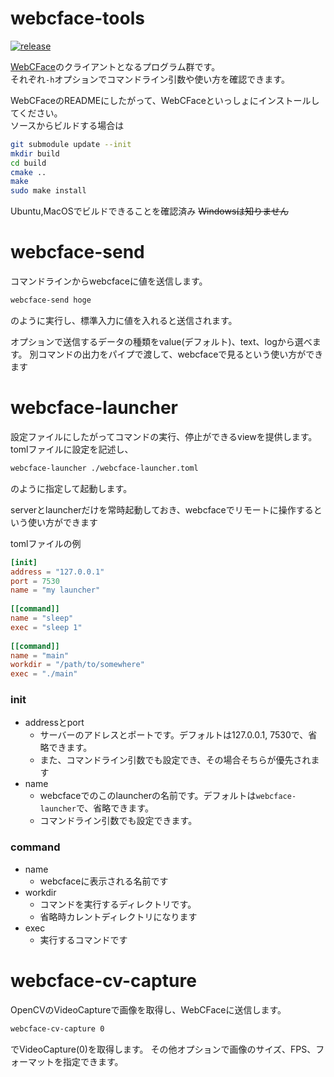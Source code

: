 # webcface-tools
[![release](https://img.shields.io/github/v/release/na-trium-144/webcface-tools)](https://github.com/na-trium-144/webcface-tools/releases)

[WebCFace](https://github.com/na-trium-144/webcface)のクライアントとなるプログラム群です。  
それぞれ`-h`オプションでコマンドライン引数や使い方を確認できます。

WebCFaceのREADMEにしたがって、WebCFaceといっしょにインストールしてください。  
ソースからビルドする場合は
```sh
git submodule update --init
mkdir build
cd build
cmake ..
make
sudo make install
```

Ubuntu,MacOSでビルドできることを確認済み ~~Windowsは知りません~~

# webcface-send

コマンドラインからwebcfaceに値を送信します。
```sh
webcface-send hoge
```
のように実行し、標準入力に値を入れると送信されます。

オプションで送信するデータの種類をvalue(デフォルト)、text、logから選べます。
別コマンドの出力をパイプで渡して、webcfaceで見るという使い方ができます

# webcface-launcher

設定ファイルにしたがってコマンドの実行、停止ができるviewを提供します。
tomlファイルに設定を記述し、
```sh
webcface-launcher ./webcface-launcher.toml
```
のように指定して起動します。

serverとlauncherだけを常時起動しておき、webcfaceでリモートに操作するという使い方ができます

tomlファイルの例
```toml
[init]
address = "127.0.0.1"
port = 7530
name = "my launcher"
 
[[command]]
name = "sleep"
exec = "sleep 1"
 
[[command]]
name = "main"
workdir = "/path/to/somewhere"
exec = "./main"
```
### init
* addressとport
	* サーバーのアドレスとポートです。デフォルトは127.0.0.1, 7530で、省略できます。
	* また、コマンドライン引数でも設定でき、その場合そちらが優先されます
* name
	* webcfaceでのこのlauncherの名前です。デフォルトは`webcface-launcher`で、省略できます。
	* コマンドライン引数でも設定できます。

### command
* name
	* webcfaceに表示される名前です
* workdir
	* コマンドを実行するディレクトリです。
	* 省略時カレントディレクトリになります
* exec
	* 実行するコマンドです

# webcface-cv-capture

OpenCVのVideoCaptureで画像を取得し、WebCFaceに送信します。

```sh
webcface-cv-capture 0
```
でVideoCapture(0)を取得します。
その他オプションで画像のサイズ、FPS、フォーマットを指定できます。
